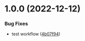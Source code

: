 # 1.0.0 (2022-12-12)


### Bug Fixes

* test workflow ([4b07f94](https://github.com/hongaar/update-node-versions/commit/4b07f94b1288d5927bab9e04a0f6ea624b75db5f))

